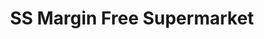 ---
title: "SS Margin Free Supermarket"
url: /kollam/ss-margin-free-supermarket/
shop: Supermarkt
---